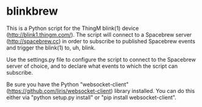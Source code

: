 blinkbrew
=======================

This is a Python script for the ThingM blink(1) device (http://blink1.thingm.com/).  The script will connect to a Spacebrew server (http://spacebrew.cc) in order to subscribe to published Spacebrew events and trigger the blink(1) to, uh, blink.

Use the settings.py file to configure the script to connect to the Spacebrew server of choice, and to declare what events to which the script can subscribe.

Be sure you have the Python "websocket-client" (https://github.com/liris/websocket-client) library installed.  You can do this either via "python setup.py install" or "pip install websocket-client".